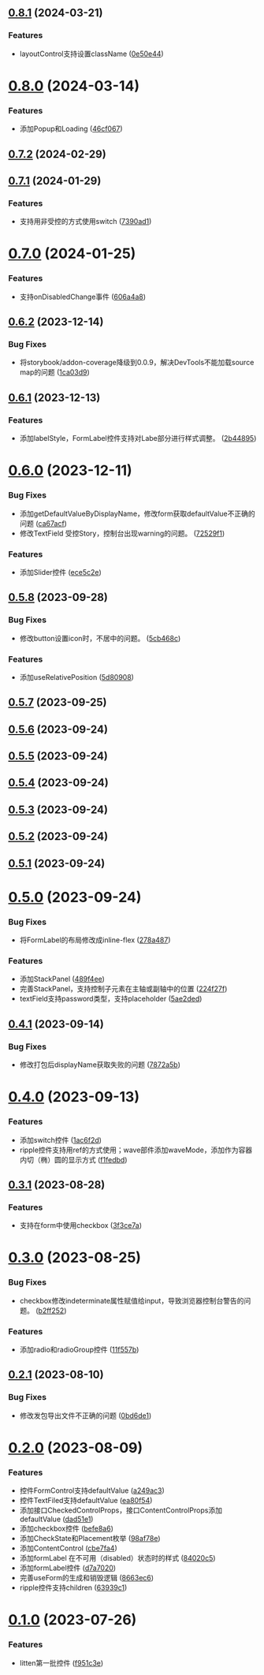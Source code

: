 ## [0.8.1](https://github.com/liuxian496/litten/compare/v0.8.0...v0.8.1) (2024-03-21)


### Features

* layoutControl支持设置className ([0e50e44](https://github.com/liuxian496/litten/commit/0e50e44060185e4de883390c7e4da06a44c54b50))



# [0.8.0](https://github.com/liuxian496/litten/compare/v0.7.2...v0.8.0) (2024-03-14)


### Features

* 添加Popup和Loading ([46cf067](https://github.com/liuxian496/litten/commit/46cf06735a1d36a415d836c32a0c0e8d130fbe22))



## [0.7.2](https://github.com/liuxian496/litten/compare/v0.7.1...v0.7.2) (2024-02-29)



## [0.7.1](https://github.com/liuxian496/litten/compare/v0.7.0...v0.7.1) (2024-01-29)


### Features

* 支持用非受控的方式使用switch ([7390ad1](https://github.com/liuxian496/litten/commit/7390ad1c70b2599e9940e1684625c0ba0fe23759))



# [0.7.0](https://github.com/liuxian496/litten/compare/v0.6.2...v0.7.0) (2024-01-25)


### Features

* 支持onDisabledChange事件 ([606a4a8](https://github.com/liuxian496/litten/commit/606a4a8d37591939bbaa755bfee669ee3098f999))



## [0.6.2](https://github.com/liuxian496/litten/compare/v0.6.1...v0.6.2) (2023-12-14)


### Bug Fixes

* 将storybook/addon-coverage降级到0.0.9，解决DevTools不能加载source map的问题 ([1ca03d9](https://github.com/liuxian496/litten/commit/1ca03d9c6e88b33e4f24aed092398d49f9491234))



## [0.6.1](https://github.com/liuxian496/litten/compare/v0.6.0...v0.6.1) (2023-12-13)


### Features

* 添加labelStyle，FormLabel控件支持对Labe部分进行样式调整。 ([2b44895](https://github.com/liuxian496/litten/commit/2b44895d7ef76858c0f10eb80233184c00460aa4))



# [0.6.0](https://github.com/liuxian496/litten/compare/v0.5.8...v0.6.0) (2023-12-11)


### Bug Fixes

* 添加getDefaultValueByDisplayName，修改form获取defaultValue不正确的问题 ([ca67acf](https://github.com/liuxian496/litten/commit/ca67acf28e552e493932166d035cebfaacd15748))
* 修改TextField 受控Story，控制台出现warning的问题。 ([72529f1](https://github.com/liuxian496/litten/commit/72529f1dbe5761b6786f39397e0520bbb50ed02c))


### Features

* 添加Slider控件 ([ece5c2e](https://github.com/liuxian496/litten/commit/ece5c2e0673082dc1a9f7de547c7b4ac80b3e8cf))



## [0.5.8](https://github.com/liuxian496/litten/compare/v0.5.7...v0.5.8) (2023-09-28)


### Bug Fixes

* 修改button设置icon时，不居中的问题。 ([5cb468c](https://github.com/liuxian496/litten/commit/5cb468cd0207917749f9fd7a9c00d3f9d87cae1e))


### Features

* 添加useRelativePosition ([5d80908](https://github.com/liuxian496/litten/commit/5d809086e365529ab1cb509c8ffb59513e98def0))



## [0.5.7](https://github.com/liuxian496/litten/compare/v0.5.6...v0.5.7) (2023-09-25)



## [0.5.6](https://github.com/liuxian496/litten/compare/v0.5.5...v0.5.6) (2023-09-24)



## [0.5.5](https://github.com/liuxian496/litten/compare/v0.5.4...v0.5.5) (2023-09-24)



## [0.5.4](https://github.com/liuxian496/litten/compare/v0.5.3...v0.5.4) (2023-09-24)



## [0.5.3](https://github.com/liuxian496/litten/compare/v0.5.2...v0.5.3) (2023-09-24)



## [0.5.2](https://github.com/liuxian496/litten/compare/v0.5.1...v0.5.2) (2023-09-24)



## [0.5.1](https://github.com/liuxian496/litten/compare/v0.5.0...v0.5.1) (2023-09-24)



# [0.5.0](https://github.com/liuxian496/litten/compare/v0.4.1...v0.5.0) (2023-09-24)


### Bug Fixes

* 将FormLabel的布局修改成inline-flex ([278a487](https://github.com/liuxian496/litten/commit/278a48713129562391565481e9c94b8d60f7e454))


### Features

* 添加StackPanel ([489f4ee](https://github.com/liuxian496/litten/commit/489f4eef6aa096240df7fbb0770fffcc20fde95c))
* 完善StackPanel，支持控制子元素在主轴或副轴中的位置 ([224f27f](https://github.com/liuxian496/litten/commit/224f27fd415be05d80241e09c11b46f21edcaef7))
* textField支持password类型，支持placeholder ([5ae2ded](https://github.com/liuxian496/litten/commit/5ae2ded1094340b4ce64680e14fb8442b258bf1f))



## [0.4.1](https://github.com/liuxian496/litten/compare/v0.4.0...v0.4.1) (2023-09-14)


### Bug Fixes

* 修改打包后displayName获取失败的问题 ([7872a5b](https://github.com/liuxian496/litten/commit/7872a5be896d613e2694aeea0bb89006c2ca25ca))



# [0.4.0](https://github.com/liuxian496/litten/compare/v0.3.1...v0.4.0) (2023-09-13)


### Features

* 添加switch控件 ([1ac6f2d](https://github.com/liuxian496/litten/commit/1ac6f2d6d1c925678b87323c41cccd9061533989))
* ripple控件支持用ref的方式使用；wave部件添加waveMode，添加作为容器内切（椭）圆的显示方式 ([f1fedbd](https://github.com/liuxian496/litten/commit/f1fedbd41356efbf5732f5a7b91b6d1bd4ee0f2d))



## [0.3.1](https://github.com/liuxian496/litten/compare/v0.3.0...v0.3.1) (2023-08-28)


### Features

* 支持在form中使用checkbox ([3f3ce7a](https://github.com/liuxian496/litten/commit/3f3ce7a01c8ac43518b177d6c846d8bc81ef54ee))



# [0.3.0](https://github.com/liuxian496/litten/compare/v0.2.1...v0.3.0) (2023-08-25)


### Bug Fixes

* checkbox修改indeterminate属性赋值给input，导致浏览器控制台警告的问题。 ([b2ff252](https://github.com/liuxian496/litten/commit/b2ff2526fb51013bb890140d0ddbff0889a541ef))


### Features

* 添加radio和radioGroup控件 ([11f557b](https://github.com/liuxian496/litten/commit/11f557bcdbfda7e162b7a4e90ef531225cd10e08))



## [0.2.1](https://github.com/liuxian496/litten/compare/v0.2.0...v0.2.1) (2023-08-10)


### Bug Fixes

* 修改发包导出文件不正确的问题 ([0bd6de1](https://github.com/liuxian496/litten/commit/0bd6de1ffd912b0b74a1b9068f55041f752719c6))



# [0.2.0](https://github.com/liuxian496/litten/compare/v0.1.0...v0.2.0) (2023-08-09)


### Features

* 控件FormControl支持defaultValue ([a249ac3](https://github.com/liuxian496/litten/commit/a249ac3518098caad1d404b3b48e474d939b5a75))
* 控件TextFiled支持defaultValue ([ea80f54](https://github.com/liuxian496/litten/commit/ea80f54f9e6dcf513b3679d8a3e579a81d1c6635))
* 添加接口CheckedControlProps，接口ContentControlProps添加defaultValue ([dad51e1](https://github.com/liuxian496/litten/commit/dad51e11deba5a873c4b08de7ee58340505c7275))
* 添加checkbox控件 ([befe8a6](https://github.com/liuxian496/litten/commit/befe8a64c251dfba7b4f3066c609b0449085877f))
* 添加CheckState和Placement枚举 ([98af78e](https://github.com/liuxian496/litten/commit/98af78e13f45258c7ac7d941af99979d0ee7edb3))
* 添加ContentControl ([cbe7fa4](https://github.com/liuxian496/litten/commit/cbe7fa46a37c11e2089b68ac4cbb66cfa4c07b26))
* 添加formLabel 在不可用（disabled）状态时的样式 ([84020c5](https://github.com/liuxian496/litten/commit/84020c5076d71018bfa36e7d322bbc7bfa0ab91b))
* 添加formLabel控件 ([d7a7020](https://github.com/liuxian496/litten/commit/d7a7020afdeb58b9ee034284ba0e438ba2684ec1))
* 完善useForm的生成和销毁逻辑 ([8663ec6](https://github.com/liuxian496/litten/commit/8663ec61e31b035fa1c6c58a5cfe8c9ca3f9643d))
* ripple控件支持children ([63939c1](https://github.com/liuxian496/litten/commit/63939c11b037b8eb7a50e12dc74de95e2a707643))



# [0.1.0](https://github.com/liuxian496/litten/compare/f951c3e86f8228ea579703e8b809be6e2107e5f7...v0.1.0) (2023-07-26)


### Features

* litten第一批控件 ([f951c3e](https://github.com/liuxian496/litten/commit/f951c3e86f8228ea579703e8b809be6e2107e5f7))




